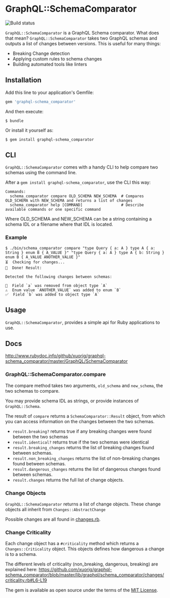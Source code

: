 # GraphQL::SchemaComparator

![Build status](https://github.com/xuorig/graphql-schema_comparator/actions/workflows/ci.yml/badge.svg)

`GraphQL::SchemaComparator` is a GraphQL Schema comparator. What does that mean? `GraphQL::SchemaComparator` takes
two GraphQL schemas and outputs a list of changes between versions. This is useful for many things:

  - Breaking Change detection
  - Applying custom rules to schema changes
  - Building automated tools like linters

## Installation

Add this line to your application's Gemfile:

```ruby
gem 'graphql-schema_comparator'
```

And then execute:

    $ bundle

Or install it yourself as:

    $ gem install graphql-schema_comparator

## CLI

`GraphQL::SchemaComparator` comes with a handy CLI to help compare two schemas using
the command line.

After a `gem install graphql-schema_comparator`, use the CLI this way:

```
Commands:
  schema_comparator compare OLD_SCHEMA NEW_SCHEMA  # Compares OLD_SCHEMA with NEW_SCHEMA and returns a list of changes
  schema_comparator help [COMMAND]                 # Describe available commands or one specific command
```

Where OLD_SCHEMA and NEW_SCHEMA can be a string containing a schema IDL or a filename where that IDL is located.

### Example

```
$ ./bin/schema_comparator compare "type Query { a: A } type A { a: String } enum B { A_VALUE }" "type Query { a: A } type A { b: String } enum B { A_VALUE ANOTHER_VALUE }"
⏳  Checking for changes...
🎉  Done! Result:

Detected the following changes between schemas:

🛑  Field `a` was removed from object type `A`
⚠️  Enum value `ANOTHER_VALUE` was added to enum `B`
✅  Field `b` was added to object type `A`
```

## Usage

`GraphQL::SchemaComparator`, provides a simple api for Ruby applications to use.

## Docs

http://www.rubydoc.info/github/xuorig/graphql-schema_comparator/master/GraphQL/SchemaComparator

### GraphQL::SchemaComparator.compare

The compare method takes two arguments, `old_schema` and `new_schema`, the two schemas to compare.

You may provide schema IDL as strings, or provide instances of `GraphQL::Schema`.

The result of `compare` returns a `SchemaComparator::Result` object, from which you can
access information on the changes between the two schemas.

 - `result.breaking?` returns true if any breaking changes were found between the two schemas
 - `result.identical?` returns true if the two schemas were identical
 - `result.breaking_changes` returns the list of breaking changes found between schemas.
 - `result.non_breaking_changes` returns the list of non-breaking changes found between schemas.
 - `result.dangerous_changes` returns the list of dangerous changes found between schemas.
- `result.changes` returns the full list of change objects.

### Change Objects

`GraphQL::SchemaComparator` returns a list of change objects. These change objects
all inherit from `Changes::AbstractChange`

Possible changes are all found in [changes.rb](lib/graphql/schema_comparator/changes.rb).

### Change Criticality

Each change object has a `#criticality` method which returns a `Changes::Criticality` object.
This objects defines how dangerous a change is to a schema.

The different levels of criticality (non_breaking, dangerous, breaking) are explained here:
https://github.com/xuorig/graphql-schema_comparator/blob/master/lib/graphql/schema_comparator/changes/criticality.rb#L6-L19

The gem is available as open source under the terms of the [MIT License](http://opensource.org/licenses/MIT).
